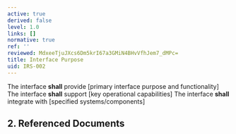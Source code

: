 ```yaml
---
active: true
derived: false
level: 1.0
links: []
normative: true
ref: ''
reviewed: MdxeeTjuJXcs6Dm5krI67a3GMiN4BHvVfhJem7_dMPc=
title: Interface Purpose
uid: IRS-002
---
```


The interface **shall** provide [primary interface purpose and functionality]
The interface **shall** support [key operational capabilities]
The interface **shall** integrate with [specified systems/components]

## 2. Referenced Documents